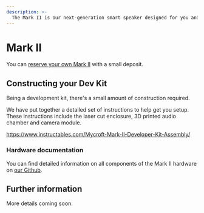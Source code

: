 ```yaml
---
description: >-
  The Mark II is our next-generation smart speaker designed for you and your family, whatever your level of technical expertise. At the same time, it is open hardware and software for developers, makers and hackers.
---
```


# Mark II

You can [reserve your own Mark II](https://mycroft.ai/product/reserve-your-mark-ii-with-a-small-deposit/) with a small deposit.

## Constructing your Dev Kit
Being a development kit, there's a small amount of construction required.

We have put together a detailed set of instructions to help get you setup. These instructions include the laser cut enclosure, 3D printed audio chamber and camera module.

‌https://www.instructables.com/Mycroft-Mark-II-Developer-Kit-Assembly/

### Hardware documentation
You can find detailed information on all components of the Mark II hardware on [our Github](https://github.com/MycroftAI/hardware-mycroft-mark-II/tree/master/mark-II-Rpi-devkit).

## Further information

More details coming soon.